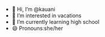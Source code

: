 - 👋 Hi, I’m @kauani
- 👀 I’m interested in vacations
- 🌱 I’m currently learning high school
- 😄 Pronouns:she/her


